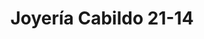 ---
title: "Joyería Cabildo 21-14"
url: /ciudad-autonoma-de-buenos-aires/joyeria-cabildo-21-14/
shop: Schmuck
---